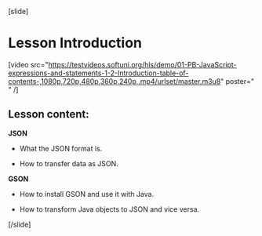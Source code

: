 [slide]

# Lesson Introduction

[video src="https://testvideos.softuni.org/hls/demo/01-PB-JavaScript-expressions-and-statements-1-2-Introduction-table-of-contents-,1080p,720p,480p,360p,240p,.mp4/urlset/master.m3u8" poster=" " /]


## Lesson content:

**JSON**

- What the JSON format is.

- How to transfer data as JSON.


**GSON**

- How to install GSON and use it with Java.

- How to transform Java objects to JSON and vice versa.


[/slide]

